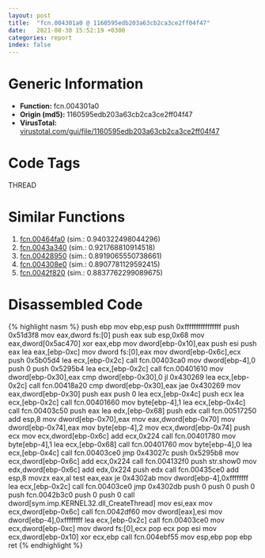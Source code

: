 ```yaml
---
layout: post
title:  "fcn.004301a0 @ 1160595edb203a63cb2ca3ce2ff04f47"
date:   2021-08-30 15:52:19 +0300
categories: report
index: false
---
```


# Generic Information
- **Function:** fcn.004301a0
- **Origin (md5):** 1160595edb203a63cb2ca3ce2ff04f47
- **VirusTotal:** [virustotal.com/gui/file/1160595edb203a63cb2ca3ce2ff04f47][virustotal_ref]

# Code Tags
<span class="tag" id="THREAD">THREAD</span>


# Similar Functions

1. [fcn.00464fa0][similar_1_ref] (sim.: 0.940322498044296)
2. [fcn.0043a340][similar_2_ref] (sim.: 0.921768810914518)
3. [fcn.00428950][similar_3_ref] (sim.: 0.8919065550738661)
4. [fcn.004308e0][similar_4_ref] (sim.: 0.8907781129592415)
5. [fcn.0042f820][similar_5_ref] (sim.: 0.8837762299089675)


# Disassembled Code

{% highlight nasm %}
push ebp
mov ebp,esp
push 0xffffffffffffffff
push 0x51d3f8
mov eax,dword fs:[0]
push eax
sub esp,0x68
mov eax,dword[0x5ac470]
xor eax,ebp
mov dword[ebp-0x10],eax
push esi
push eax
lea eax,[ebp-0xc]
mov dword fs:[0],eax
mov dword[ebp-0x6c],ecx
push 0x5b05d4
lea ecx,[ebp-0x2c]
call fcn.00403ca0
mov dword[ebp-4],0
push 0
push 0x5295b4
lea ecx,[ebp-0x2c]
call fcn.00401610
mov dword[ebp-0x30],eax
cmp dword[ebp-0x30],0
jl 0x430269
lea ecx,[ebp-0x2c]
call fcn.00418a20
cmp dword[ebp-0x30],eax
jae 0x430269
mov eax,dword[ebp-0x30]
push eax
push 0
lea ecx,[ebp-0x4c]
push ecx
lea ecx,[ebp-0x2c]
call fcn.00401660
mov byte[ebp-4],1
lea ecx,[ebp-0x4c]
call fcn.00403c50
push eax
lea edx,[ebp-0x68]
push edx
call fcn.00517250
add esp,8
mov dword[ebp-0x70],eax
mov eax,dword[ebp-0x70]
mov dword[ebp-0x74],eax
mov byte[ebp-4],2
mov ecx,dword[ebp-0x74]
push ecx
mov ecx,dword[ebp-0x6c]
add ecx,0x224
call fcn.00401780
mov byte[ebp-4],1
lea ecx,[ebp-0x68]
call fcn.00401760
mov byte[ebp-4],0
lea ecx,[ebp-0x4c]
call fcn.00403ce0
jmp 0x43027c
push 0x5295b8
mov ecx,dword[ebp-0x6c]
add ecx,0x224
call fcn.004132f0
push str.show0
mov edx,dword[ebp-0x6c]
add edx,0x224
push edx
call fcn.00435ce0
add esp,8
movzx eax,al
test eax,eax
je 0x4302ab
mov dword[ebp-4],0xffffffff
lea ecx,[ebp-0x2c]
call fcn.00403ce0
jmp 0x4302db
push 0
push 0
push 0
push fcn.0042b3c0
push 0
push 0
call dword[sym.imp.KERNEL32.dll_CreateThread]
mov esi,eax
mov ecx,dword[ebp-0x6c]
call fcn.0042df60
mov dword[eax],esi
mov dword[ebp-4],0xffffffff
lea ecx,[ebp-0x2c]
call fcn.00403ce0
mov ecx,dword[ebp-0xc]
mov dword fs:[0],ecx
pop ecx
pop esi
mov ecx,dword[ebp-0x10]
xor ecx,ebp
call fcn.004ebf55
mov esp,ebp
pop ebp
ret 
{% endhighlight %}


[similar_1_ref]: /report/fcn.00464fa0@17d73cbafe6dd96dd6f2291fab06fbb5
[similar_2_ref]: /report/fcn.0043a340@279a61b1e76da49531f1f16fd1102a2d
[similar_3_ref]: /report/fcn.00428950@1160595edb203a63cb2ca3ce2ff04f47
[similar_4_ref]: /report/fcn.004308e0@279a61b1e76da49531f1f16fd1102a2d
[similar_5_ref]: /report/fcn.0042f820@4fe38de7c6c86a1bad209560fa052231
[virustotal_ref]: https://www.virustotal.com/gui/file/1160595edb203a63cb2ca3ce2ff04f47